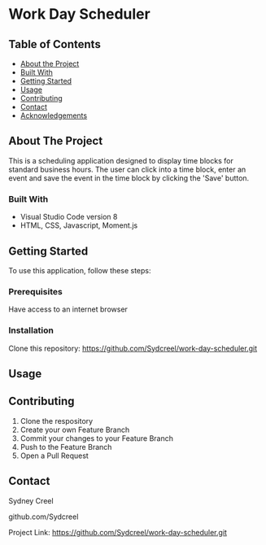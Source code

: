 # Work Day Scheduler

<!-- TABLE OF CONTENTS -->
## Table of Contents

* [About the Project](#about-the-project)
* [Built With](#built-with)
* [Getting Started](#getting-started)
* [Usage](#usage)
* [Contributing](#contributing)
* [Contact](#contact)
* [Acknowledgements](#acknowledgements)



<!-- ABOUT THE PROJECT -->
## About The Project

This is a scheduling application designed to display time blocks for standard business hours. The user can click into a time block, enter an event and save the event in the time block by clicking the 'Save' button.

### Built With

* Visual Studio Code version 8
* HTML, CSS, Javascript, Moment.js


<!-- GETTING STARTED -->
## Getting Started

To use this application, follow these steps:

### Prerequisites
Have access to an internet browser

### Installation
Clone this repository: https://github.com/Sydcreel/work-day-scheduler.git

<!-- USAGE EXAMPLES -->
## Usage


<!-- CONTRIBUTING -->
## Contributing

1. Clone the respository
2. Create your own Feature Branch
3. Commit your changes to your Feature Branch
4. Push to the Feature Branch
5. Open a Pull Request

<!-- CONTACT -->
## Contact

Sydney Creel

github.com/Sydcreel

Project Link: https://github.com/Sydcreel/work-day-scheduler.git
